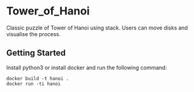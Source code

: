# Tower_of_Hanoi

Classic puzzle of Tower of Hanoi using stack. Users can move disks and visualise the process.

## Getting Started

Install python3 or install docker and run the following command:

```
docker build -t hanoi .
docker run -ti hanoi
```
